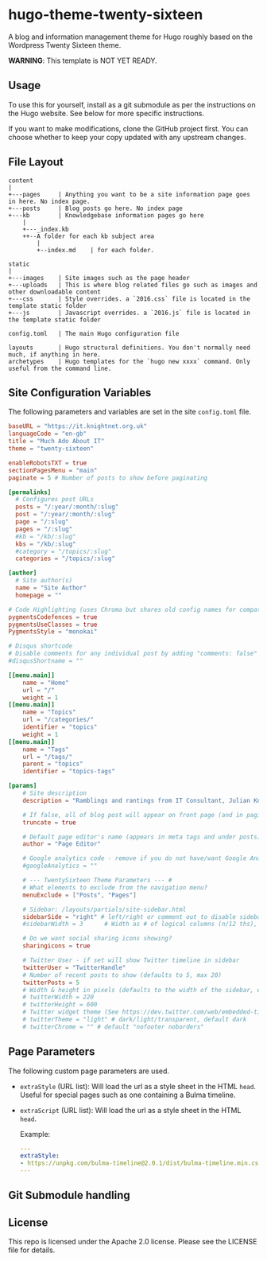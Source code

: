 # hugo-theme-twenty-sixteen
A blog and information management theme for Hugo roughly based on the Wordpress Twenty Sixteen theme.

**WARNING**: This template is NOT YET READY.

## Usage

To use this for yourself, install as a git submodule as per the instructions on the Hugo website.
See below for more specific instructions.

If you want to make modifications, clone the GitHub project first. You can choose whether to keep 
your copy updated with any upstream changes.

## File Layout

```
content
|
+---pages     | Anything you want to be a site information page goes in here. No index page.
+---posts     | Blog posts go here. No index page
+---kb        | Knowledgebase information pages go here
    |
    +---_index.kb
    ++--A folder for each kb subject area
        |
        +--index.md    | for each folder. 

static
|
+---images    | Site images such as the page header
+---uploads   | This is where blog related files go such as images and other downloadable content
+---css       | Style overrides. a `2016.css` file is located in the template static folder
+---js        | Javascript overrides. a `2016.js` file is located in the template static folder

config.toml   | The main Hugo configuration file

layouts       | Hugo structural definitions. You don't normally need much, if anything in here.
archetypes    | Hugo templates for the `hugo new xxxx` command. Only useful from the command line.
```

## Site Configuration Variables

The following parameters and variables are set in the site `config.toml` file.

```toml
baseURL = "https://it.knightnet.org.uk"
languageCode = "en-gb"
title = "Much Ado About IT"
theme = "twenty-sixteen"

enableRobotsTXT = true
sectionPagesMenu = "main"
paginate = 5 # Number of posts to show before paginating

[permalinks]
  # Configures post URLs
  posts = "/:year/:month/:slug"
  post = "/:year/:month/:slug"
  page = "/:slug"
  pages = "/:slug"
  #kb = "/kb/:slug"
  kbs = "/kb/:slug"
  #category = "/topics/:slug"
  categories = "/topics/:slug"

[author]
  # Site author(s)
  name = "Site Author"
  homepage = ""

# Code Highlighting (uses Chroma but shares old config names for compatibility)
pygmentsCodefences = true
pygmentsUseClasses = true
PygmentsStyle = "monokai"

# Disqus shortcode
# Disable comments for any individual post by adding "comments: false" in its frontmatter
#disqusShortname = ""

[[menu.main]]
    name = "Home"
    url = "/"
    weight = 1
[[menu.main]]
    name = "Topics"
    url = "/categories/"
    identifier = "topics"
    weight = 1
[[menu.main]]
    name = "Tags"
    url = "/tags/"
    parent = "topics"
    identifier = "topics-tags"

[params]
    # Site description
    description = "Ramblings and rantings from IT Consultant, Julian Knight"

    # If false, all of blog post will appear on front page (and in pagination)
    truncate = true

    # Default page editor's name (appears in meta tags and under posts)
    author = "Page Editor"

    # Google analytics code - remove if you do not have/want Google Analytics - needs JavaScript
    #googleAnalytics = ""

    # --- TwentySixteen Theme Parameters --- #
    # What elements to exclude from the navigation menu?
    menuExclude = ["Posts", "Pages"]

    # Sidebar: /layouts/partials/site-sidebar.html
    sidebarSide = "right" # left/right or comment out to disable sidebar
    #sidebarWidth = 3      # Width as # of logical columns (n/12 ths), default = 3

    # Do we want social sharing icons showing?
    sharingicons = true

    # Twitter User - if set will show Twitter timeline in sidebar
    twitterUser = "TwitterHandle"
    # Number of recent posts to show (defaults to 5, max 20)
    twitterPosts = 5
    # Width & height in pixels (defaults to the width of the sidebar, expands to height of tweet list)
    # twitterWidth = 220
    # twitterHeight = 600
    # Twitter widget theme (See https://dev.twitter.com/web/embedded-timelines )
    # twitterTheme = "light" # dark/light/transparent, default dark
    # twitterChrome = "" # default "nofooter noborders"
```

## Page Parameters

The following custom page parameters are used.

* `extraStyle` (URL list): Will load the url as a style sheet in the HTML `head`. Useful for special pages such as one containing a Bulma timeline.
* `extraScript` (URL list): Will load the url as a style sheet in the HTML `head`.

  Example:
  ```yaml
  ---
  extraStyle: 
  - https://unpkg.com/bulma-timeline@2.0.1/dist/bulma-timeline.min.css
  ---
  ```

## Git Submodule handling


## License

This repo is licensed under the Apache 2.0 license. Please see the LICENSE file for details.